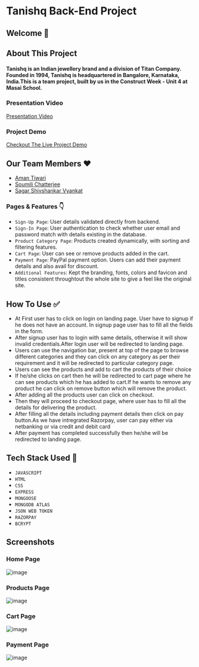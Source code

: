 # Tanishq Back-End Project 

 ## Welcome 👋
 
 ## About This Project

 #### Tanishq is an Indian jewellery brand and a division of Titan Company. Founded in 1994, Tanishq is headquartered in Bangalore, Karnataka, India.This is a team project, built by us in the Construct Week - Unit 4 at Masai School.

### Presentation Video

<a href="">Presentation Video</a>

### Project Demo 
<a href="">Checkout The Live Project Demo </a>
  
  ## Our Team Members ❤️
  
 - <a href="https://github.com/Aman974">Aman Tiwari</a>
- <a href="https://github.com/Sou156">Soumili Chatterjee</a>
- <a href="https://github.com/sagarshiv13">Sagar Shivshankar Vyankat</a>

### Pages & Features 👇
- `Sign-Up Page`: User details validated directly from backend.
-  `Sign-In Page`: User authentication to check whether user email and password match with details existing in the database.
-  `Product Category Page`:  Products created dynamically, with sorting and filtering features.
-  `Cart Page`: User can see or remove products added in the cart.
-  `Payment Page`: PayPal payment option. Users can add their payment details and also avail for discount.
-  `Additional Features`: Kept the branding, fonts, colors and favicon and titles consistent throughtout the whole site to give a feel like the original site.

## How To Use ✅

 - At First user has to click on login on landing page. User have to signup if he does not have an account. In signup page user has to fill all the fields in the form.
- After signup user has to login with same details, otherwise it will show invalid credentials.After login user will be redirected to landing page.
- Users can use the navigation bar, present at top of the page to browse different categories and they can click on any category as per their requirement and it will be redirected to particular category page.
- Users can see the products and add to cart the products of their choice 
- If he/she clicks on cart then he will be redirected to cart page where he can see products which he has added to cart.If he wants to remove any product he can click on remove button which will remove the product.
- After adding all the products user can click on checkout.
- Then they will proceed to checkout page, where user has to fill all the details for delivering the product.
- After filling all the details including payment details then click on pay button.As we have intregrated Razorpay, user can pay either via netbanking or via credit and debit card
- After payment has completed successfully then he/she will be redirected to landing page.

## Tech Stack Used 🔧

- `JAVASCRIPT`
- `HTML`
- `CSS`
- `EXPRESS`
- `MONGOOSE`
- `MONGODB ATLAS`
- `JSON WEB TOKEN`
- `RAZORPAY`
- `BCRYPT`

## Screenshots

### Home Page

![image](https://user-images.githubusercontent.com/76393496/150675291-fafc381d-8ccf-4a0a-9c95-effdb9237700.png)

### Products Page 

![image](https://user-images.githubusercontent.com/76393496/150675333-f6a1468c-0951-4504-86f1-3c41fa1b0e27.png)

### Cart Page 
![image](https://user-images.githubusercontent.com/76393496/150675390-618fd263-0924-4915-af73-4657ad221935.png)

### Payment Page 
![image](https://user-images.githubusercontent.com/76393496/150677293-8f8ff916-fda6-44ed-903b-97f87a6f8d2a.png)






